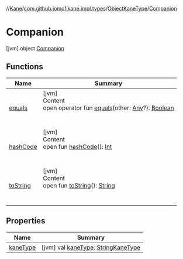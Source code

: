 //[Kane](../../../index.md)/[com.github.jomof.kane.impl.types](../../index.md)/[ObjectKaneType](../index.md)/[Companion](index.md)



# Companion  
 [jvm] object [Companion](index.md)   


## Functions  
  
|  Name|  Summary| 
|---|---|
| <a name="kotlin/Any/equals/#kotlin.Any?/PointingToDeclaration/"></a>[equals](../../-double-algebraic-type/index.md#%5Bkotlin%2FAny%2Fequals%2F%23kotlin.Any%3F%2FPointingToDeclaration%2F%5D%2FFunctions%2F-1866386450)| <a name="kotlin/Any/equals/#kotlin.Any?/PointingToDeclaration/"></a>[jvm]  <br>Content  <br>open operator fun [equals](../../-double-algebraic-type/index.md#%5Bkotlin%2FAny%2Fequals%2F%23kotlin.Any%3F%2FPointingToDeclaration%2F%5D%2FFunctions%2F-1866386450)(other: [Any](https://kotlinlang.org/api/latest/jvm/stdlib/kotlin/-any/index.html)?): [Boolean](https://kotlinlang.org/api/latest/jvm/stdlib/kotlin/-boolean/index.html)  <br><br><br>
| <a name="kotlin/Any/hashCode/#/PointingToDeclaration/"></a>[hashCode](../../-double-algebraic-type/index.md#%5Bkotlin%2FAny%2FhashCode%2F%23%2FPointingToDeclaration%2F%5D%2FFunctions%2F-1866386450)| <a name="kotlin/Any/hashCode/#/PointingToDeclaration/"></a>[jvm]  <br>Content  <br>open fun [hashCode](../../-double-algebraic-type/index.md#%5Bkotlin%2FAny%2FhashCode%2F%23%2FPointingToDeclaration%2F%5D%2FFunctions%2F-1866386450)(): [Int](https://kotlinlang.org/api/latest/jvm/stdlib/kotlin/-int/index.html)  <br><br><br>
| <a name="kotlin/Any/toString/#/PointingToDeclaration/"></a>[toString](index.md#%5Bkotlin%2FAny%2FtoString%2F%23%2FPointingToDeclaration%2F%5D%2FFunctions%2F-1866386450)| <a name="kotlin/Any/toString/#/PointingToDeclaration/"></a>[jvm]  <br>Content  <br>open fun [toString](index.md#%5Bkotlin%2FAny%2FtoString%2F%23%2FPointingToDeclaration%2F%5D%2FFunctions%2F-1866386450)(): [String](https://kotlinlang.org/api/latest/jvm/stdlib/kotlin/-string/index.html)  <br><br><br>


## Properties  
  
|  Name|  Summary| 
|---|---|
| <a name="com.github.jomof.kane.impl.types/ObjectKaneType.Companion/kaneType/#/PointingToDeclaration/"></a>[kaneType](kane-type.md)| <a name="com.github.jomof.kane.impl.types/ObjectKaneType.Companion/kaneType/#/PointingToDeclaration/"></a> [jvm] val [kaneType](kane-type.md): [StringKaneType](../../-string-kane-type/index.md)   <br>

